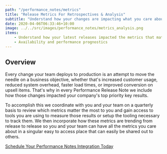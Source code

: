 ```yaml
---
path: "/performance_notes/metrics"
title: "Release Metrics For Retrospectives & Analysis"
subtitle: "Understand how your changes are impacting what you care about"
date: 2020-04-06T06:33:46+10:00
image: ../../src/images/performance_notes/metrics_analysis.png
items:
    - Understand how your latest releases impacted the metrics that matter to you
    - Availability and performance prognostics
---
```


## Overview

Every change your team deploys to production is an attempt to move the needle on
a business objective, whether that's increased customer usage, reduced system overhead,
faster load times, or improved conversion on upsell items. That's why in every Performance
Release Note we include how those changes impacted your company's top priority key results.

To accomplish this we coordinate with you and your team on a quarterly basis to review which
metrics matter the most to you and gain access to tools you are using to measure those results
or setup the tooling necessary to track them. We then incorporate how these metrics are trending
from release to release so you and your team can have all the metrics you care about in a singular
easy to access place that can easily be shared out to others.

[Schedule Your Performance Notes Integration Today](https://calendly.com/nextrelease-devon/performance-release-notes-introductory-meeting)
